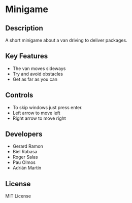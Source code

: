 # Minigame

## Description

A short minigame about a van driving to deliver packages.

## Key Features
- The van moves sideways
- Try and avoid obstacles
- Get as far as you can
 
## Controls

 - To skip windows just press enter.
 - Left arrow to move left
 - Right arrow to move right

## Developers

 - Gerard Ramon
 - Biel Rabasa
 - Roger Salas
 - Pau Olmos
 - Adrián Martín
## License
MIT License
